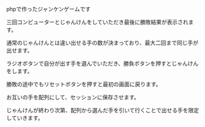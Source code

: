 phpで作ったジャンケンゲームです

三回コンピューターとじゃんけんをしていただき最後に勝敗結果が表示されます。

通常のじゃんけんとは違い出せる手の数が決まっており、最大二回まで同じ手が出せます。

ラジオボタンで自分が出す手を選んでいただき、勝負ボタンを押すとじゃんけんをします。

勝敗の途中でもリセットボタンを押すと最初の画面に戻ります。

お互いの手を配列にして、セッションに保存させます。

じゃんけんが終わり次第、配列から選んだ手を引いて行くことで出せる手を限定していきます。

